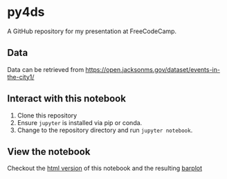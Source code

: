 # py4ds

A GitHub repository for my presentation at FreeCodeCamp.


## Data

Data can be retrieved from https://open.jacksonms.gov/dataset/events-in-the-city1/

## Interact with this notebook

1. Clone this repository
2. Ensure `jupyter` is installed via pip or conda.
3. Change to the repository directory and run `jupyter notebook`.

## View the notebook

Checkout the [html version](https://www.shauritahutchins.com/py4ds/py4ds.html) of 
this notebook and the resulting [barplot](https://www.shauritahutchins.com/py4ds/revenue_barplot.html)
